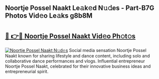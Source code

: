 ## Noortje Possel Naakt Le𝚊k𝚎d N𝚞𝚍es - Part-B7G Photos Vid𝚎o Le𝚊ks g8b8M

# <h2><a href="http://fbap8ok.evod.top/?m=Noortje+Possel+Naakt">🔗 👉🔴 Noortje Possel Naakt Vid𝚎o Ph𝚘t𝚘s</a></h2>

[![Noortje Possel Naakt N𝚞d𝚎s](https://i.imgur.com/8V9OHl7.gif)](http://fbap8ok.evod.top/?m=Noortje+Possel+Naakt)
Social media sensation Noortje Possel Naakt known for sharing lifestyle and dance content, including solo and collaborative dance performances and vlogs. Influential entrepreneur Noortje Possel Naakt, celebrated for their innovative business ideas and entrepreneurial spirit. 
